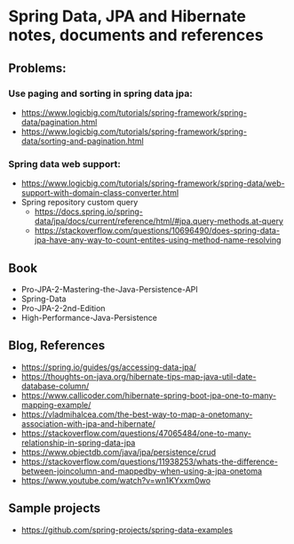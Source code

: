 # Spring Data, JPA and Hibernate notes, documents and references

## Problems:

### Use paging and sorting in spring data jpa: 

  - https://www.logicbig.com/tutorials/spring-framework/spring-data/pagination.html
  - https://www.logicbig.com/tutorials/spring-framework/spring-data/sorting-and-pagination.html

### Spring data web support:

- https://www.logicbig.com/tutorials/spring-framework/spring-data/web-support-with-domain-class-converter.html 
- Spring repository custom query
  - https://docs.spring.io/spring-data/jpa/docs/current/reference/html/#jpa.query-methods.at-query
  - https://stackoverflow.com/questions/10696490/does-spring-data-jpa-have-any-way-to-count-entites-using-method-name-resolving

## Book

- Pro-JPA-2-Mastering-the-Java-Persistence-API
- Spring-Data
- Pro-JPA-2-2nd-Edition
- High-Performance-Java-Persistence

## Blog, References

- https://spring.io/guides/gs/accessing-data-jpa/
- https://thoughts-on-java.org/hibernate-tips-map-java-util-date-database-column/
- https://www.callicoder.com/hibernate-spring-boot-jpa-one-to-many-mapping-example/
- https://vladmihalcea.com/the-best-way-to-map-a-onetomany-association-with-jpa-and-hibernate/
- https://stackoverflow.com/questions/47065484/one-to-many-relationship-in-spring-data-jpa
- https://www.objectdb.com/java/jpa/persistence/crud
- https://stackoverflow.com/questions/11938253/whats-the-difference-between-joincolumn-and-mappedby-when-using-a-jpa-onetoma
- https://www.youtube.com/watch?v=wn1KYxxm0wo

## Sample projects

- https://github.com/spring-projects/spring-data-examples

